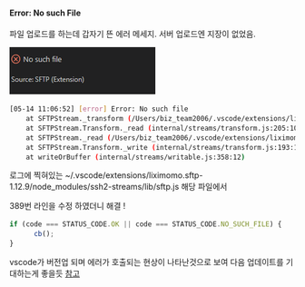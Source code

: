 #### Error: No such File 

파일 업로드를 하는데 갑자기 뜬 에러 메세지.
서버 업로드엔 지장이 없었음.

![이미지 파일](../../img/vscode_error.png)

```bash
[05-14 11:06:52] [error] Error: No such file
	at SFTPStream._transform (/Users/biz_team2006/.vscode/extensions/liximomo.sftp-1.12.9/node_modules/ssh2-streams/lib/sftp.js:412:27)
	at SFTPStream.Transform._read (internal/streams/transform.js:205:10)
	at SFTPStream._read (/Users/biz_team2006/.vscode/extensions/liximomo.sftp-1.12.9/node_modules/ssh2-streams/lib/sftp.js:183:15)
	at SFTPStream.Transform._write (internal/streams/transform.js:193:12)
	at writeOrBuffer (internal/streams/writable.js:358:12)
```

로그에 찍혀있는 
~/.vscode/extensions/liximomo.sftp-1.12.9/node_modules/ssh2-streams/lib/sftp.js  해당 파일에서 

389번 라인을 수정 하였더니 해결 ! 
```javascript
if (code === STATUS_CODE.OK || code === STATUS_CODE.NO_SUCH_FILE) {
      cb();
}
```

vscode가 버전업 되며 에러가 호출되는 현상이 나타난것으로 보여 다음 업데이트를 기대하는게 좋을듯 
[참고](https://github.com/liximomo/vscode-sftp/issues/919)
